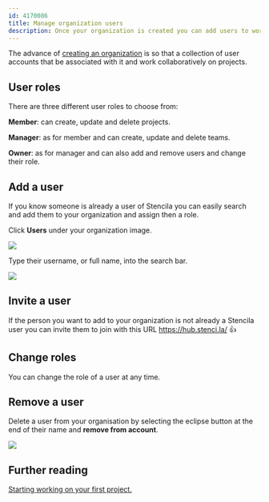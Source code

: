 ```yaml
---
id: 4170086
title: Manage organization users
description: Once your organization is created you can add users to work collaboratively on projects
---
```


The advance of [creating an organization](./create-an-organization.md) is so that a collection of user accounts that be associated with it and work collaboratively on projects. 

## User roles
There are three different user roles to choose from:

**Member**:  can create, update and delete projects.

**Manager**: as for member and can create, update and delete teams.

**Owner**: as for manager and can also add and remove users and change their role.
 
## Add a user
If you know someone is already a user of Stencila you can easily search and add them to your organization and assign then a role.

Click **Users** under your organization image.

![](http://stencila.github.io/hub/manager/snaps/org-users-menu-item.png)

Type their username, or full name, into the search bar.

![](http://stencila.github.io/hub/manager/snaps/org-users-add-user.png)  

## Invite a user
If the person you want to add to your organization is not already a Stencila user you can invite them to join with this URL https://hub.stenci.la/ :+1: 

## Change roles
You can change the role of a user at any time. 

## Remove a user 
Delete a user from your organisation by selecting the eclipse button at the end of their name and **remove from account**.

![](http://stencila.github.io/hub/manager/snaps/org-users-change-user.png)

## Further reading

[Starting working on your first project.](../projects/create-a-project.md)  

